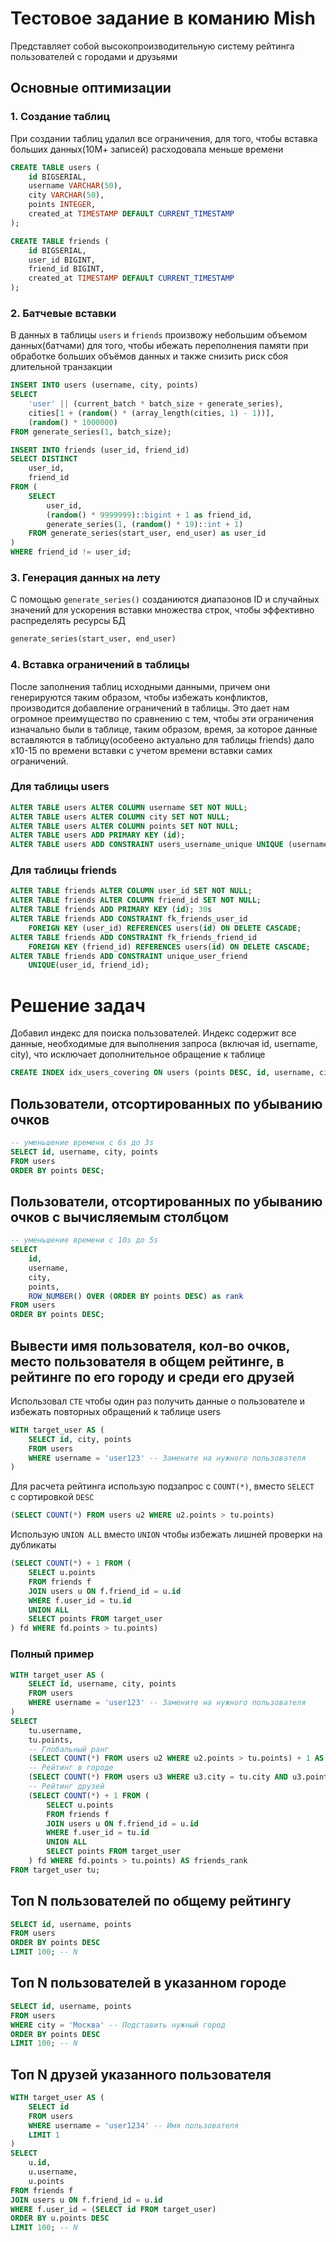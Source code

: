 # Тестовое задание в команию Mish
Представляет собой высокопроизводительную систему рейтинга пользователей с городами и друзьями

## Основные оптимизации

### 1. Создание таблиц

При создании таблиц удалил все ограничения, для того, чтобы вставка больших данных(10М+ записей) расходовала меньше времени

```sql
CREATE TABLE users (
    id BIGSERIAL,
    username VARCHAR(50),
    city VARCHAR(50),
    points INTEGER,
    created_at TIMESTAMP DEFAULT CURRENT_TIMESTAMP
);

CREATE TABLE friends (
    id BIGSERIAL,
    user_id BIGINT,
    friend_id BIGINT,
    created_at TIMESTAMP DEFAULT CURRENT_TIMESTAMP
);
```

### 2. Батчевые вставки

В данных в таблицы ```users``` и ```friends``` произвожу небольшим объемом данных(батчами) для того, чтобы ибежать переполнения памяти при обработке больших объёмов данных и также снизить риск сбоя длительной транзакции 

```sql
INSERT INTO users (username, city, points)
SELECT 
    'user' || (current_batch * batch_size + generate_series),
    cities[1 + (random() * (array_length(cities, 1) - 1))],
    (random() * 1000000)
FROM generate_series(1, batch_size);
```

```sql
INSERT INTO friends (user_id, friend_id)
SELECT DISTINCT
    user_id,
    friend_id
FROM (
    SELECT 
        user_id,
        (random() * 9999999)::bigint + 1 as friend_id,
        generate_series(1, (random() * 19)::int + 1)
    FROM generate_series(start_user, end_user) as user_id
)
WHERE friend_id != user_id;
```

### 3. Генерация данных на лету

С помощью ```generate_series()``` созданиются диапазонов ID и случайных значений для ускорения вставки множества строк, чтобы эффективно распределять ресурсы БД

```sql
generate_series(start_user, end_user)
```

### 4. Вставка ограничений в таблицы

После заполнения таблиц исходными данными, причем они генерируются таким образом, чтобы избежать конфликтов, производится добавление ограничений в таблицы. Это дает нам огромное преимущество по сравнению с тем, чтобы эти ограничения изначально были в таблице, таким образом, время, за которое данные вставляются в таблицу(особеено актуально для таблицы friends) дало x10-15 по времени вставки с учетом времени вставки самих ограничений.

### Для таблицы users
```sql
ALTER TABLE users ALTER COLUMN username SET NOT NULL;
ALTER TABLE users ALTER COLUMN city SET NOT NULL;
ALTER TABLE users ALTER COLUMN points SET NOT NULL;
ALTER TABLE users ADD PRIMARY KEY (id);
ALTER TABLE users ADD CONSTRAINT users_username_unique UNIQUE (username);
```
### Для таблицы friends
```sql
ALTER TABLE friends ALTER COLUMN user_id SET NOT NULL; 
ALTER TABLE friends ALTER COLUMN friend_id SET NOT NULL; 
ALTER TABLE friends ADD PRIMARY KEY (id); 30s
ALTER TABLE friends ADD CONSTRAINT fk_friends_user_id 
    FOREIGN KEY (user_id) REFERENCES users(id) ON DELETE CASCADE;
ALTER TABLE friends ADD CONSTRAINT fk_friends_friend_id
    FOREIGN KEY (friend_id) REFERENCES users(id) ON DELETE CASCADE;
ALTER TABLE friends ADD CONSTRAINT unique_user_friend 
    UNIQUE(user_id, friend_id);
```


# Решение задач
Добавил индекс для поиска пользователей. Индекс содержит все данные, необходимые для выполнения запроса (включая id, username, city), что исключает дополнительное обращение к таблице

```sql
CREATE INDEX idx_users_covering ON users (points DESC, id, username, city);
```

## Пользователи, отсортированных по убыванию очков
```sql
-- уменьшение времени с 6s до 3s
SELECT id, username, city, points
FROM users
ORDER BY points DESC;
```

## Пользователи, отсортированных по убыванию очков c вычисляемым столбцом
```sql
-- уменьшение времени с 10s до 5s
SELECT 
    id,
    username,
    city,
    points,
    ROW_NUMBER() OVER (ORDER BY points DESC) as rank
FROM users
ORDER BY points DESC;
```

## Вывести имя пользователя, кол-во очков, место пользователя в общем рейтинге, в рейтинге по его городу и среди его друзей

Использовал ```CTE``` чтобы один раз получить данные о пользователе и избежать повторных обращений к таблице users
```sql
WITH target_user AS (
    SELECT id, city, points
    FROM users
    WHERE username = 'user123' -- Замените на нужного пользователя
)
```

Для расчета рейтинга использую подзапрос с ```COUNT(*)```, вместо ```SELECT ``` с сортировкой ```DESC```
```sql
(SELECT COUNT(*) FROM users u2 WHERE u2.points > tu.points)
```

Использую ```UNION ALL``` вместо ```UNION``` чтобы избежать лишней проверки на дубликаты
```sql
(SELECT COUNT(*) + 1 FROM (
    SELECT u.points
    FROM friends f
    JOIN users u ON f.friend_id = u.id
    WHERE f.user_id = tu.id
    UNION ALL
    SELECT points FROM target_user
) fd WHERE fd.points > tu.points)
```

### Полный пример
```sql
WITH target_user AS (
    SELECT id, username, city, points
    FROM users
    WHERE username = 'user123' -- Замените на нужного пользователя
)
SELECT
    tu.username,
    tu.points,
    -- Глобальный ранг
    (SELECT COUNT(*) FROM users u2 WHERE u2.points > tu.points) + 1 AS global_rank,
    -- Рейтинг в городе
    (SELECT COUNT(*) FROM users u3 WHERE u3.city = tu.city AND u3.points > tu.points) + 1 AS city_rank,
    -- Рейтинг друзей
    (SELECT COUNT(*) + 1 FROM (
        SELECT u.points
        FROM friends f
        JOIN users u ON f.friend_id = u.id
        WHERE f.user_id = tu.id
        UNION ALL
        SELECT points FROM target_user
    ) fd WHERE fd.points > tu.points) AS friends_rank
FROM target_user tu;
```

## Топ N пользователей по общему рейтингу
```sql
SELECT id, username, points
FROM users
ORDER BY points DESC
LIMIT 100; -- N
```

## Топ N пользователей в указанном городе
```sql
SELECT id, username, points
FROM users
WHERE city = 'Москва' -- Подставить нужный город
ORDER BY points DESC
LIMIT 100; -- N
```

## Топ N друзей указанного пользователя
```sql
WITH target_user AS (
    SELECT id
    FROM users
    WHERE username = 'user1234' -- Имя пользователя
    LIMIT 1
)
SELECT 
    u.id, 
    u.username, 
    u.points
FROM friends f
JOIN users u ON f.friend_id = u.id
WHERE f.user_id = (SELECT id FROM target_user)
ORDER BY u.points DESC
LIMIT 100; -- N
```